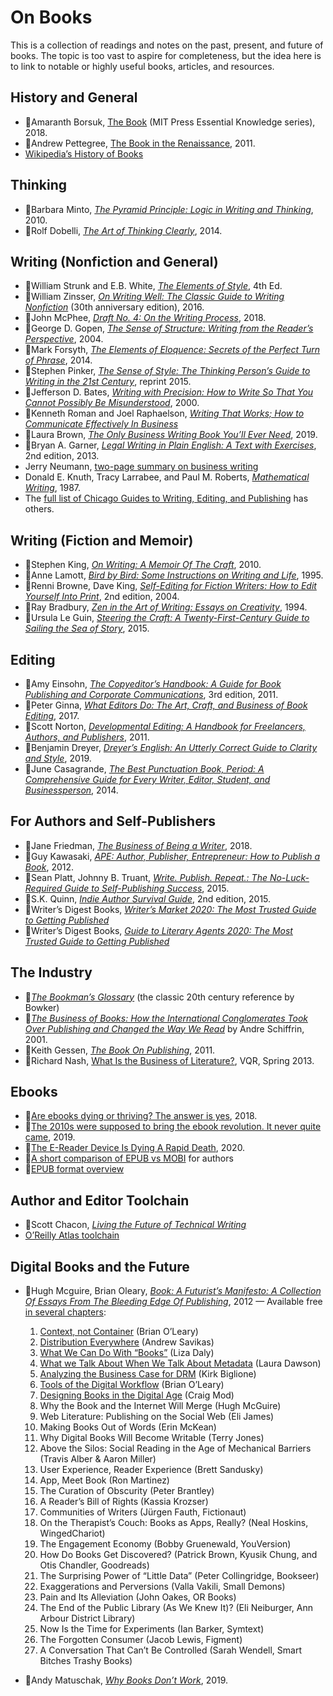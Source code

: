 # On Books

This is a collection of readings and notes on the past, present, and future of books.
The topic is too vast to aspire for completeness, but the idea here is to link to notable
or highly useful books, articles, and resources.

## History and General

- 📖Amaranth Borsuk,
  [The Book](https://www.amazon.com/Book-MIT-Press-Essential-Knowledge/dp/0262535416) (MIT Press
  Essential Knowledge series), 2018.
- 📖Andrew Pettegree,
  [The Book in the Renaissance](https://www.amazon.com/Book-Renaissance-Andrew-Pettegree-dp-0300178212),
  2011.
- [Wikipedia’s History of Books](https://en.wikipedia.org/wiki/History_of_books)

## Thinking

- 📖Barbara Minto,
  [*The Pyramid Principle: Logic in Writing and Thinking*](https://www.amazon.com/Pyramid-Principle-Logic-Writing-Thinking/dp/0273710516),
  2010.
- 📖Rolf Dobelli,
  [*The Art of Thinking Clearly*](https://www.amazon.com/Art-Thinking-Clearly-Rolf-Dobelli/dp/0062219693),
  2014.

## Writing (Nonfiction and General)

- 📖William Strunk and E.B. White,
  [*The Elements of Style*](https://www.amazon.com/Elements-Style-Fourth-William-Strunk-ebook-dp-B07NPN5HTP/dp/B07NPN5HTP),
  4th Ed.
- 📖William Zinsser,
  [*On Writing Well: The Classic Guide to Writing Nonfiction*](https://www.amazon.com/Writing-Well-Classic-Guide-Nonfiction-dp-0060891548/dp/0060891548)
  (30th anniversary edition), 2016.
- 📖John McPhee,
  [*Draft No. 4: On the Writing Process*](https://www.amazon.com/Draft-No-4-Writing-Process/dp/0374537976/),
  2018.
- 📖George D. Gopen,
  [*The Sense of Structure: Writing from the Reader’s Perspective*](https://www.amazon.com/Sense-Structure-Writing-Readers-Perspective/dp/0205296327),
  2004.
- 📖Mark Forsyth,
  [*The Elements of Eloquence: Secrets of the Perfect Turn of Phrase*](https://www.amazon.com/Sense-Style-Thinking-Persons-Writing-dp-0143127799/dp/0143127799/),
  2014.
- 📖Stephen Pinker,
  [*The Sense of Style: The Thinking Person’s Guide to Writing in the 21st Century*](https://www.amazon.com/Sense-Style-Thinking-Persons-Writing-dp-0143127799/dp/0143127799),
  reprint 2015.
- 📖Jefferson D. Bates,
  [*Writing with Precision: How to Write So That You Cannot Possibly Be Misunderstood*](https://www.amazon.com/Writing-Precision-Cannot-Possibly-Misunderstood/dp/0140288538),
  2000.
- 📖Kenneth Roman and Joel Raphaelson,
  [*Writing That Works; How to Communicate Effectively In Business*](https://www.amazon.com/gp/product/B086QQK166)
- 📖Laura Brown,
  [*The Only Business Writing Book You’ll Ever Need*](https://www.amazon.com/Only-Business-Writing-Book-Youll-ebook/dp/B07DPX15RC),
  2019.
- 📖Bryan A. Garner,
  [*Legal Writing in Plain English: A Text with Exercises*](https://amazon.com/Legal-Writing-Plain-English-Second-dp-0226283933/dp/0226283933),
  2nd edition, 2013.
- Jerry Neumann,
  [two-page summary on business writing](https://twitter.com/ganeumann/status/1227044247964176384)
- Donald E. Knuth, Tracy Larrabee, and Paul M. Roberts,
  [*Mathematical Writing*](http://jmlr.csail.mit.edu/reviewing-papers/knuth_mathematical_writing.pdf),
  1987.
- The
  [full list of Chicago Guides to Writing, Editing, and Publishing](https://www.amazon.com/gp/product/B086QQK166)
  has others.

## Writing (Fiction and Memoir)

- 📖Stephen King,
  [*On Writing: A Memoir Of The Craft*](https://www.amazon.com/Writing-10th-Anniversary-Memoir-Craft/dp/1439156816),
  2010.
- 📖Anne Lamott,
  [*Bird by Bird: Some Instructions on Writing and Life*](https://www.amazon.com/Bird-Some-Instructions-Writing-Life-dp-0385480016/dp/0385480016),
  1995.
- 📖Renni Browne, Dave King,
  [*Self-Editing for Fiction Writers: How to Edit Yourself Into Print*](https://www.amazon.com/Self-Editing-Fiction-Writers-Second-Yourself/dp/0060545690),
  2nd edition, 2004.
- 📖Ray Bradbury,
  [*Zen in the Art of Writing: Essays on Creativity*](https://www.amazon.com/Zen-Art-Writing-Essays-Creativity/dp/1877741094),
  1994.
- 📖Ursula Le Guin,
  [*Steering the Craft: A Twenty-First-Century Guide to Sailing the Sea of Story*](https://www.amazon.com/Steering-Craft-Twenty-First-Century-Guide-Sailing/dp/0544611616),
  2015.

## Editing

- 📖Amy Einsohn,
  [*The Copyeditor’s Handbook: A Guide for Book Publishing and Corporate Communications*](https://www.amazon.com/Copyeditors-Handbook-Publishing-Corporate-Communications/dp/0520271564/),
  3rd edition, 2011.
- 📖Peter Ginna,
  [*What Editors Do: The Art, Craft, and Business of Book Editing*](https://www.amazon.com/What-Editors-Do-Business-Publishing/dp/022629997X),
  2017.
- 📖Scott Norton,
  [*Developmental Editing: A Handbook for Freelancers, Authors, and Publishers*](https://www.amazon.com/Developmental-Editing-Freelancers-Publishers-Publishing/dp/0226595153/),
  2011.
- 📖Benjamin Dreyer,
  [*Dreyer’s English: An Utterly Correct Guide to Clarity and Style*](https://www.amazon.com/Dreyers-English-Utterly-Correct-Clarity-ebook/dp/B07CR1L3ZN),
  2019.
- 📖June Casagrande,
  [*The Best Punctuation Book, Period: A Comprehensive Guide for Every Writer, Editor, Student, and Businessperson*](https://www.amazon.com/Best-Punctuation-Book-Period-Businessperson/dp/1607744937),
  2014.

## For Authors and Self-Publishers

- 📖Jane Friedman,
  [*The Business of Being a Writer*](https://www.amazon.com/Business-Chicago-Writing-Editing-Publishing/dp/022639316X),
  2018.
- 📖Guy Kawasaki,
  [*APE: Author, Publisher, Entrepreneur: How to Publish a Book*](https://www.amazon.com/APE-Author-Publisher-Entrepreneur-How-Publish-dp-0988523108/dp/0988523108),
  2012.
- 📖Sean Platt, Johnny B. Truant,
  [*Write. Publish. Repeat.: The No-Luck-Required Guide to Self-Publishing Success*](https://www.amazon.com/Write-Publish-Repeat-No-Luck-Required-Self-Publishing/dp/1629550523),
  2015.
- 📖S.K. Quinn,
  [*Indie Author Survival Guide*](https://www.amazon.com/Indie-Author-Survival-Guide-Second/dp/1512090042),
  2nd edition, 2015.
- 📖Writer’s Digest Books,
  [*Writer’s Market 2020: The Most Trusted Guide to Getting Published*](https://www.amazon.com/Writers-Market-2020-Trusted-Published-ebook/dp/B07YJZZGW4)
- 📖Writer’s Digest Books,
  [*Guide to Literary Agents 2020: The Most Trusted Guide to Getting Published*](https://www.amazon.com/Guide-Literary-Agents-2020-Published-ebook/dp/B083RZFQ8P)

## The Industry

- 📖[*The Bookman’s Glossary*](https://www.amazon.com/Bookmans-Glossary-Jean-Peters/dp/0835216861/)
  (the classic 20th century reference by Bowker)
- 📖[*The Business of Books: How the International Conglomerates Took Over Publishing and Changed the Way We Read*](https://www.amazon.com/Business-Books-International-Conglomerates-Publishing/dp/185984362X)
  by Andre Schiffrin, 2001.
- 📄Keith Gessen,
  [*The Book On Publishing*](https://www.vanityfair.com/news/2011/10/how-to-publish-fielding-keith-gessen),
  2011.
- 📄Richard Nash,
  [What Is the Business of Literature?](https://www.vqronline.org/articles/what-business-literature),
  VQR, Spring 2013.

## Ebooks

- 📄[Are ebooks dying or thriving? The answer is yes](https://qz.com/1240924/are-ebooks-dying-or-thriving-the-answer-is-yes/),
  2018.
- 📄[The 2010s were supposed to bring the ebook revolution. It never quite came](https://www.vox.com/culture/2019/12/23/20991659/ebook-amazon-kindle-ereader-department-of-justice-publishing-lawsuit-apple-ipad),
  2019.
- 📄[The E-Reader Device Is Dying A Rapid Death](https://justpublishingadvice.com/the-e-reader-device-is-dying-a-rapid-death/),
  2020.
- 📄[A short comparison of EPUB vs MOBI](https://blog.reedsy.com/epub-vs-mobi-vs-pdf/) for
  authors
- 📄[EPUB format overview](https://en.wikipedia.org/wiki/EPUB)

## Author and Editor Toolchain

- 📄Scott Chacon,
  [*Living the Future of Technical Writing*](https://hackernoon.com/living-the-future-of-technical-writing-2f368bd0a272)
- [O’Reilly Atlas toolchain](https://docs.atlas.oreilly.com/)

## Digital Books and the Future

- 📖Hugh Mcguire, Brian Oleary,
  [*Book: A Futurist’s Manifesto: A Collection Of Essays From The Bleeding Edge Of Publishing*](https://www.amazon.com/Book-Futurists-Manifesto-Collection-Publishing-dp-1449305601),
  2012 — Available free [in several chapters](https://book.pressbooks.com/):
  1. [Context, not Container](https://book.pressbooks.com/chapter/context-not-container-brian-oleary)
     (Brian O’Leary)
  2. [Distribution Everywhere](https://book.pressbooks.com/chapter/distribution-everywhere-andrew-savikas)
     (Andrew Savikas)
  3. [What We Can Do With “Books”](https://book.pressbooks.com/chapter/what-we-can-do-with-books-liza-daly)
     (Liza Daly)
  4. [What we Talk About When We Talk About Metadata](https://book.pressbooks.com/chapter/metadata-laura-dawson)
     (Laura Dawson)
  5. [Analyzing the Business Case for DRM](https://book.pressbooks.com/chapter/drm-kirk-biglione)
     (Kirk Biglione)
  6. [Tools of the Digital Workflow](https://book.pressbooks.com/chapter/digital-workflow-brian-oleary)
     (Brian O’Leary)
  7. [Designing Books in the Digital Age](https://book.pressbooks.com/chapter/book-design-in-the-digital-age-craig-mod)
     (Craig Mod)
  8. Why the Book and the Internet Will Merge (Hugh McGuire)
  9. Web Literature:
     Publishing on the Social Web (Eli James)
  10. Making Books Out of Words (Erin McKean)
  11. Why Digital Books Will Become Writable (Terry Jones)
  12. Above the Silos:
      Social Reading in the Age of Mechanical Barriers (Travis Alber & Aaron Miller)
  13. User Experience, Reader Experience (Brett Sandusky)
  14. App, Meet Book (Ron Martinez)
  15. The Curation of Obscurity (Peter Brantley)
  16. A Reader’s Bill of Rights (Kassia Krozser)
  17. Communities of Writers (Jürgen Fauth, Fictionaut)
  18. On the Therapist’s Couch:
      Books as Apps, Really?
      (Neal Hoskins, WingedChariot)
  19. The Engagement Economy (Bobby Gruenewald, YouVersion)
  20. How Do Books Get Discovered?
      (Patrick Brown, Kyusik Chung, and Otis Chandler, Goodreads)
  21. The Surprising Power of “Little Data” (Peter Collingridge, Bookseer)
  22. Exaggerations and Perversions (Valla Vakili, Small Demons)
  23. Pain and Its Alleviation (John Oakes, OR Books)
  24. The End of the Public Library (As We Knew It)?
      (Eli Neiburger, Ann Arbour District Library)
  25. Now Is the Time for Experiments (Ian Barker, Symtext)
  26. The Forgotten Consumer (Jacob Lewis, Figment)
  27. A Conversation That Can’t Be Controlled (Sarah Wendell, Smart Bitches Trashy Books)

- 📄Andy Matuschak, [*Why Books Don’t Work*](https://andymatuschak.org/books/), 2019.
